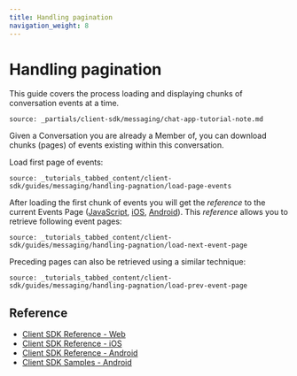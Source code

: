 ```yaml
---
title: Handling pagination
navigation_weight: 8
---
```


# Handling pagination

This guide covers the process loading and displaying chunks of conversation events at a time.

```partial
source: _partials/client-sdk/messaging/chat-app-tutorial-note.md
```

Given a Conversation you are already a Member of, you can download chunks (pages) of events existing within this conversation. 

Load first page of events:

```tabbed_content
source: _tutorials_tabbed_content/client-sdk/guides/messaging/handling-pagnation/load-page-events
```

After loading the first chunk of events you will get the _reference_ to the current Events Page ([JavaScript](/sdk/stitch/javascript/EventsPage.html), [iOS](/sdk/stitch/ios/Classes/NXMEventsPage.html), [Android](/sdk/stitch/android/com/nexmo/client/NexmoEventsPage.html)). This _reference_ allows you to retrieve following event pages:

```tabbed_content
source: _tutorials_tabbed_content/client-sdk/guides/messaging/handling-pagnation/load-next-event-page
```

Preceding pages can also be retrieved using a similar technique:

```tabbed_content
source: _tutorials_tabbed_content/client-sdk/guides/messaging/handling-pagnation/load-prev-event-page
```

## Reference

* [Client SDK Reference - Web](/sdk/client-sdk/javascript)
* [Client SDK Reference - iOS](/sdk/client-sdk/ios)
* [Client SDK Reference - Android](/sdk/client-sdk/android)
* [Client SDK Samples - Android](https://github.com/nexmo-community/client-sdk-android-samples)